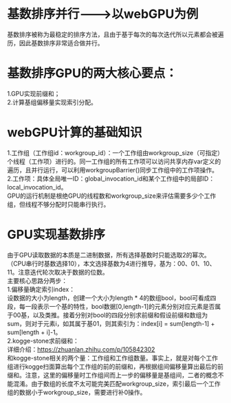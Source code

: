 # 基数排序并行--->以webGPU为例
基数排序被称为最稳定的排序方法，且由于基于每次的每次迭代所以元素都会被遍历，因此基数排序非常适合做并行。
# 基数排序GPU的两大核心要点：  
1.GPU实现前缀和；  
2.计算基组偏移量实现索引分配。
# webGPU计算的基础知识
1.工作组（工作组id：workgroup_id）：一个工作组由workgroup_size（可指定）个线程（工作项）进行的。同一工作组的所有工作项可以访问共享内存var<workgroup>定义的遍历，且并行运行，可以利用workgroupBarrier()同步工作组中的工作项操作。  
2.工作项：具体全局唯一ID：global_invocation_id和某个工作组中的局部ID：local_invocation_id。  
GPU的运行机制是根绝GPU的线程数和workgroup_size来评估需要多少个工作组，但线程不够分配时只能串行执行。
# GPU实现基数排序
由于GPU读取数据的本质是二进制数据，所有选择基数时只能选取2的幂次。（CPU串行时基数选择10），本文选择基数为4进行推导，基为：00、01、10、11。注意迭代轮次取决于数据的位数。  
主要核心思路分两步：  
1.偏移量确定索引index：  
设数据的大小为length，创建一个大小为length * 4的数组bool，bool可看成四段，每一段表示一个基的特性，bool数据[0,length-1]的元素分别对应元素是否属于00基，以及类推。接着分别对bool的四段分别求前缀和假设前缀和数组为sum，则对于元素i，如其属于基01，则其索引为：index[i] = sum[length-1] + sum[length + i]-1。  
2.kogge-stone求前缀和：  
详细介绍：https://zhuanlan.zhihu.com/p/105842302  
和kogge-stone相关的两个量：工作组和工作组数量。事实上，就是对每个工作组进行kogge扫面算出每个工作组的前的前缀和，再根据组间偏移量算出最后的前缀和。注意，这里的偏移量时工作组间而上一步的偏移量是基组间，二者的概念不能混淆。由于数组的长度不太可能完美匹配workgroup_size，索引最后一个工作组的数据小于workgroup_size，需要进行补0操作。

